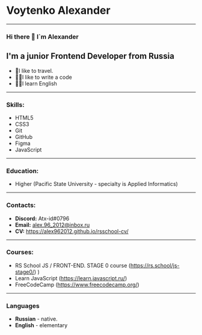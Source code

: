 
# Voytenko Alexander

---
### Hi there 👋 I`m Alexander

## I'm a junior Frontend Developer from Russia
- 🎒I like to travel.
- 👨‍💻I like to write a code
- 👨‍🎓I learn English

---
### Skills: 

- HTML5
- CSS3
- Git
- GitHub
- Figma
- JavaScript

---
### Education:
- Higher (Pacific State University - specialty is Applied Informatics) 

---

### Contacts:
-  **Discord:** Atx-id#0796
-  **Email:** alex.96_2012@inbox.ru
-  **CV:** https://alex962012.github.io/rsschool-cv/
---
### Courses:
* RS School JS / FRONT-END. STAGE 0 course (https://rs.school/js-stage0/) )
* Learn JavaScript (https://learn.javascript.ru/)
* FreeCodeCamp (https://www.freecodecamp.org/)

---
### Languages
* **Russian** - native.
* **English** - elementary
